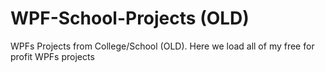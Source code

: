# WPF-School-Projects (OLD)
WPFs Projects from College/School (OLD). Here we load all of my free for profit WPFs projects
